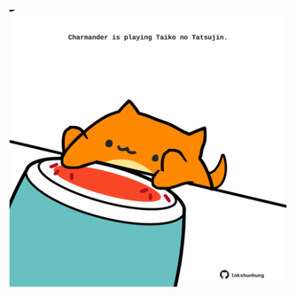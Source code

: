 <!-- built at 16/12/2023, 14:00:38 UTC -->
<p align="center">
  <img width="500" height="500" src="./ReadmeImage.svg">
</p>
